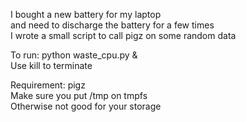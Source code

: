 I bought a new battery for my laptop  
and need to discharge the battery for a few times   
I wrote a small script to call pigz on some random data  

To run: python waste_cpu.py &  
Use kill to terminate  

Requirement: pigz  
Make sure you put /tmp on tmpfs  
Otherwise not good for your storage  

